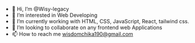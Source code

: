 - 👋 Hi, I’m @Wisy-legacy
- 👀 I’m interested in Web Developing
- 🌱 I’m currently working with HTML, CSS, JavaScript, React, tailwind css.
- 💞️ I’m looking to collaborate on any frontend web Applications
- 📫 How to reach me wisdomchika190@gmail.com

<!---
Wisy-legacy/Wisy-legacy is a ✨ special ✨ repository because its `README.md` (this file) appears on your GitHub profile.
You can click the Preview link to take a look at your changes.
--->

